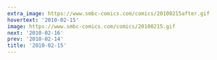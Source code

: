 ```yaml
---
extra_image: https://www.smbc-comics.com/comics/20100215after.gif
hovertext: '2010-02-15'
image: https://www.smbc-comics.com/comics/20100215.gif
next: '2010-02-16'
prev: '2010-02-14'
title: '2010-02-15'
---
```

